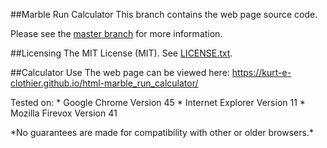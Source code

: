 ##Marble Run Calculator
This branch contains the web page source code.
<p>
Please see the <a href = "https://github.com/Kurt-E-Clothier/html-marble_run_calculator/tree/master" target="_blank">master branch</a> for more information.

##Licensing
The MIT License (MIT). See <a href = "LICENSE.txt" target="_blank">LICENSE.txt</a>.

##Calculator Use
The web page can be viewed here: https://kurt-e-clothier.github.io/html-marble_run_calculator/
<p>
Tested on:
* Google Chrome Version 45
* Internet Explorer Version 11
* Mozilla Firevox Version 41
<p>
*No guarantees are made for compatibility with other or older browsers.*

